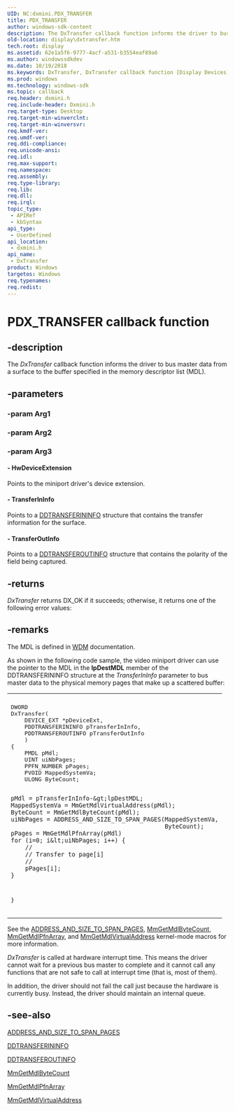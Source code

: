 ```yaml
---
UID: NC:dxmini.PDX_TRANSFER
title: PDX_TRANSFER
author: windows-sdk-content
description: The DxTransfer callback function informs the driver to bus master data from a surface to the buffer specified in the memory descriptor list (MDL).
old-location: display\dxtransfer.htm
tech.root: display
ms.assetid: 62e1a5f6-9777-4acf-a531-b3554eaf89a6
ms.author: windowssdkdev
ms.date: 10/19/2018
ms.keywords: DxTransfer, DxTransfer callback function [Display Devices], PDX_TRANSFER, PDX_TRANSFER callback, VideoMiniPort_DxApiFunctions_f6a3f689-7e04-4dec-850c-fa47b5ac1543.xml, display.dxtransfer, dxmini/DxTransfer
ms.prod: windows
ms.technology: windows-sdk
ms.topic: callback
req.header: dxmini.h
req.include-header: Dxmini.h
req.target-type: Desktop
req.target-min-winverclnt: 
req.target-min-winversvr: 
req.kmdf-ver: 
req.umdf-ver: 
req.ddi-compliance: 
req.unicode-ansi: 
req.idl: 
req.max-support: 
req.namespace: 
req.assembly: 
req.type-library: 
req.lib: 
req.dll: 
req.irql: 
topic_type:
 - APIRef
 - kbSyntax
api_type:
 - UserDefined
api_location:
 - dxmini.h
api_name:
 - DxTransfer
product: Windows
targetos: Windows
req.typenames: 
req.redist: 
---
```


# PDX_TRANSFER callback function


## -description


The<i> DxTransfer</i> callback function informs the driver to bus master data from a surface to the buffer specified in the memory descriptor list (MDL).


## -parameters




### -param Arg1


### -param Arg2


### -param Arg3








#### - HwDeviceExtension

Points to the miniport driver's device extension.


#### - TransferInInfo

Points to a <a href="https://msdn.microsoft.com/9e5f938d-0db6-4df6-a9c2-49840fef8c03">DDTRANSFERININFO</a> structure that contains the transfer information for the surface.


#### - TransferOutInfo

Points to a <a href="https://msdn.microsoft.com/0c029912-0540-438a-a255-aeb1a58ad275">DDTRANSFEROUTINFO</a> structure that contains the polarity of the field being captured.


## -returns



<i>DxTransfer</i> returns DX_OK if it succeeds; otherwise, it returns one of the following error values:




## -remarks



The MDL is defined in <a href="https://msdn.microsoft.com/f10a63ab-2117-4a61-b3a2-cfbbe2d20d7c">WDM</a> documentation.

As shown in the following code sample, the video miniport driver can use the pointer to the MDL in the <b>lpDestMDL</b> member of the DDTRANSFERININFO structure at the <i>TransferInInfo</i> parameter to bus master data to the physical memory pages that make up a scattered buffer:

<div class="code"><span codelanguage=""><table>
<tr>
<th></th>
</tr>
<tr>
<td>
<pre>DWORD 
DxTransfer(
    DEVICE_EXT *pDeviceExt, 
    PDDTRANSFERININFO pTransferInInfo, 
    PDDTRANSFEROUTINFO pTransferOutInfo
    )
{
    PMDL pMdl;
    UINT uiNbPages;
    PPFN_NUMBER pPages;
    PVOID MappedSystemVa;
    ULONG ByteCount;

    pMdl = pTransferInInfo-&gt;lpDestMDL;
    MappedSystemVa = MmGetMdlVirtualAddress(pMdl);
    ByteCount = MmGetMdlByteCount(pMdl);
    uiNbPages = ADDRESS_AND_SIZE_TO_SPAN_PAGES(MappedSystemVa,
                                               ByteCount);
    pPages = MmGetMdlPfnArray(pMdl)
    for (i=0; i&lt;uiNbPages; i++) {
        //
        // Transfer to page[i]
        //
        pPages[i];
    }
}</pre>
</td>
</tr>
</table></span></div>
See the <a href="kernel.address_and_size_to_span_pages">ADDRESS_AND_SIZE_TO_SPAN_PAGES</a>, <a href="https://msdn.microsoft.com/a0493418-2ce2-4917-bf9f-e4dc726a3847">MmGetMdlByteCount</a>, <a href="kernel.mmgetmdlpfnarray">MmGetMdlPfnArray</a>, and <a href="kernel.mmgetmdlvirtualaddress">MmGetMdlVirtualAddress</a> kernel-mode macros for more information.

<i>DxTransfer</i> is called at hardware interrupt time. This means the driver cannot wait for a previous bus master to complete and it cannot call any functions that are not safe to call at interrupt time (that is, most of them).

In addition, the driver should not fail the call just because the hardware is currently busy. Instead, the driver should maintain an internal queue.




## -see-also




<a href="kernel.address_and_size_to_span_pages">ADDRESS_AND_SIZE_TO_SPAN_PAGES</a>



<a href="https://msdn.microsoft.com/9e5f938d-0db6-4df6-a9c2-49840fef8c03">DDTRANSFERININFO</a>



<a href="https://msdn.microsoft.com/0c029912-0540-438a-a255-aeb1a58ad275">DDTRANSFEROUTINFO</a>



<a href="https://msdn.microsoft.com/a0493418-2ce2-4917-bf9f-e4dc726a3847">MmGetMdlByteCount</a>



<a href="kernel.mmgetmdlpfnarray">MmGetMdlPfnArray</a>



<a href="kernel.mmgetmdlvirtualaddress">MmGetMdlVirtualAddress</a>
 

 

